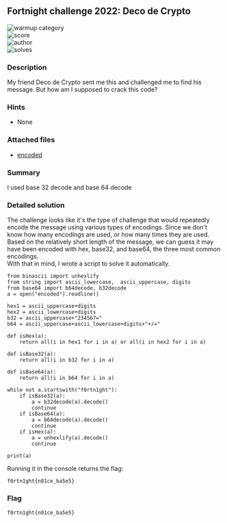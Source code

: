 ## Fortnight challenge 2022: Deco de Crypto

![warmup category](https://img.shields.io/badge/Category-Cryptography-brightgreen.svg)  
![score](https://img.shields.io/badge/Score_after_CTF-200-blue.svg)  
![author](https://img.shields.io/badge/Author-SpookyFish%234588-blue.svg)  
![solves](https://img.shields.io/badge/Solves-34-lightgrey.svg)

### Description
My friend Deco de Crypto sent me this and challenged me to find his message. But how am I supposed to crack this code?

### Hints
- None

### Attached files
- [encoded](https://github.com/compsec-hcmus/hcmus-wu/raw/main/write-up/Fortnight%20Challenge%202022/Cryptography/Deco%20de%20Crypto/encoded)

### Summary
I used base 32 decode and base 64 decode

### Detailed solution
The challenge looks like it's the type of challenge that would repeatedly encode the message using various types of encodings. Since we don't know how many encodings are used, or how many times they are used. Based on the relatively short length of the message, we can guess it may have been encoded with hex, base32, and base64, the three most common encodings.  
With that in mind, I wrote a script to solve it automatically.  
```
from binascii import unhexlify  
from string import ascii_lowercase,  ascii_uppercase, digits  
from base64 import b64decode, b32decode  
a = open("encoded").readline()  
  
hex1 = ascii_uppercase+digits  
hex2 = ascii_lowercase+digits  
b32 = ascii_uppercase+"234567="  
b64 = ascii_uppercase+ascii_lowercase+digits+"+/="  
  
def isHex(a):  
    return all(i in hex1 for i in a) or all(i in hex2 for i in a)  
  
def isBase32(a):  
    return all(i in b32 for i in a)  
  
def isBase64(a):  
    return all(i in b64 for i in a)  
  
while not a.startswith("f0rtn1ght"):  
    if isBase32(a):  
        a = b32decode(a).decode()  
        continue  
    if isBase64(a):  
        a = b64decode(a).decode()  
        continue  
    if isHex(a):  
        a = unhexlify(a).decode()  
        continue  
  
print(a)  
```
Running it in the console returns the flag:  
```
f0rtn1ght{n01ce_ba5e5}  
```
### Flag
```
f0rtn1ght{n01ce_ba5e5}
```
